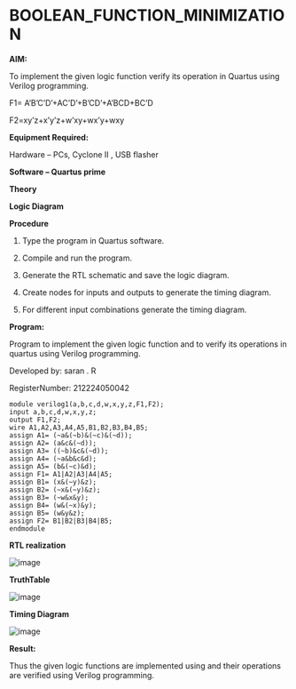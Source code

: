 # BOOLEAN_FUNCTION_MINIMIZATION

**AIM:**

To implement the given logic function verify its operation in Quartus using Verilog programming.

F1= A’B’C’D’+AC’D’+B’CD’+A’BCD+BC’D 

F2=xy’z+x’y’z+w’xy+wx’y+wxy

**Equipment Required:**

Hardware – PCs, Cyclone II , USB flasher

**Software – Quartus prime**

**Theory**

**Logic Diagram**

**Procedure**

1.	Type the program in Quartus software.

2.	Compile and run the program.

3.	Generate the RTL schematic and save the logic diagram.

4.	Create nodes for inputs and outputs to generate the timing diagram.

5.	For different input combinations generate the timing diagram.


**Program:**

Program to implement the given logic function and to verify its operations in quartus using Verilog programming. 

Developed by: saran . R

RegisterNumber: 212224050042

```
module verilog1(a,b,c,d,w,x,y,z,F1,F2);
input a,b,c,d,w,x,y,z;
output F1,F2;
wire A1,A2,A3,A4,A5,B1,B2,B3,B4,B5;
assign A1= (~a&(~b)&(~c)&(~d));
assign A2= (a&c&(~d));
assign A3= ((~b)&c&(~d));
assign A4= (~a&b&c&d);
assign A5= (b&(~c)&d);
assign F1= A1|A2|A3|A4|A5;
assign B1= (x&(~y)&z);
assign B2= (~x&(~y)&z);
assign B3= (~w&x&y);
assign B4= (w&(~x)&y);
assign B5= (w&y&z);
assign F2= B1|B2|B3|B4|B5;
endmodule

```


**RTL realization**

![image](https://github.com/Priyangarajapandiyan/BOOLEAN_FUNCTION_MINIMIZATION/assets/144872535/7d7d85a2-a892-4e47-b85f-8acb7f84eea0)

**TruthTable**

![image](https://github.com/Priyangarajapandiyan/BOOLEAN_FUNCTION_MINIMIZATION/assets/144872535/2b28204c-9dd3-4d8c-9d99-05195cc2e657)

**Timing Diagram**

![image](https://github.com/Priyangarajapandiyan/BOOLEAN_FUNCTION_MINIMIZATION/assets/144872535/f5e60235-a4a3-46fc-aad4-e2152cd96951)

**Result:**

Thus the given logic functions are implemented using and their operations are verified using Verilog programming.

